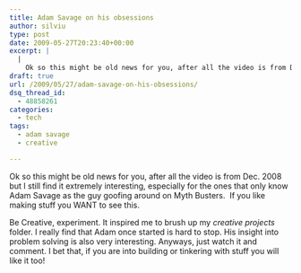 ```yaml
---
title: Adam Savage on his obsessions
author: silviu
type: post
date: 2009-05-27T20:23:40+00:00
excerpt: |
  |
    Ok so this might be old news for you, after all the video is from Dec. 2008 but I still find it extremely interesting, especially for the ones that only know Adam Savage as the guy goofing around on mythbusters.
draft: true
url: /2009/05/27/adam-savage-on-his-obsessions/
dsq_thread_id:
  - 48858261
categories:
  - tech
tags:
  - adam savage
  - creative

---
```

Ok so this might be old news for you, after all the video is from Dec. 2008 but I still find it extremely interesting, especially for the ones that only know Adam Savage as the guy goofing around on Myth Busters.  If you like making stuff you WANT to see this.<figure class="wp-block-embed is-type-video is-provider-ted wp-block-embed-ted wp-embed-aspect-16-9 wp-has-aspect-ratio">

<div class="wp-block-embed__wrapper">
</div></figure>
<span id="t_47080">Be Creative, experiment. It inspired me to brush up my <em>creative projects</em> folder. I really find that Adam once started is hard to stop. His insight into problem solving is also very interesting. Anyways, just watch it and comment. I bet that, if you are into building or tinkering with stuff you will like it too!</span>
